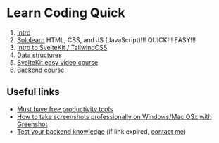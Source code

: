 # Learn Coding Quick
 
1. [Intro](./1-Intro/README.md)
2. [Sololearn](https://www.sololearn.com/) HTML, CSS, and JS (JavaScript)!!! QUICK!!! EASY!!!
3. [Intro to SvelteKit / TailwindCSS](2-Svelte/README.md)
4. [Data structures](./3-DataStructures/README.md)
5. [SvelteKit easy video course](https://www.youtube.com/watch?v=QfwNNKq6-bw)
6. [Backend course](https://github.com/crewnew/cloud-services-backend)

## Useful links

* [Must have free productivity tools](https://medium.com/crewnew-com/must-have-productivity-free-tools-for-windows-10-1f60140b605a)
* [How to take screenshots professionally on Windows/Mac OSx with Greenshot](https://www.youtube.com/watch?v=nWaJyB41ti8)
* [Test your backend knowledge](https://www.menti.com/al62bfqtvuj4) (if link expired, [contact me](https://github.com/kasparpalgi))